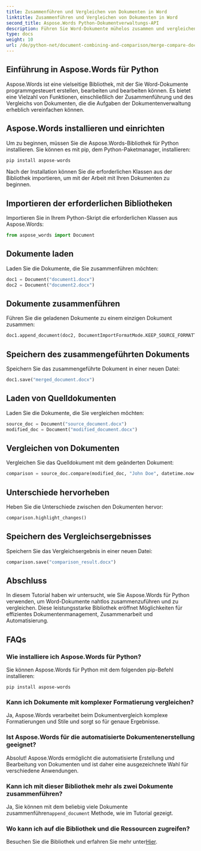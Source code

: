 ```yaml
---
title: Zusammenführen und Vergleichen von Dokumenten in Word
linktitle: Zusammenführen und Vergleichen von Dokumenten in Word
second_title: Aspose.Words Python-Dokumentverwaltungs-API
description: Führen Sie Word-Dokumente mühelos zusammen und vergleichen Sie sie mit Aspose.Words für Python. Erfahren Sie, wie Sie Dokumente bearbeiten, Unterschiede hervorheben und Aufgaben automatisieren.
type: docs
weight: 10
url: /de/python-net/document-combining-and-comparison/merge-compare-documents/
---
```


## Einführung in Aspose.Words für Python

Aspose.Words ist eine vielseitige Bibliothek, mit der Sie Word-Dokumente programmgesteuert erstellen, bearbeiten und bearbeiten können. Es bietet eine Vielzahl von Funktionen, einschließlich der Zusammenführung und des Vergleichs von Dokumenten, die die Aufgaben der Dokumentenverwaltung erheblich vereinfachen können.

## Aspose.Words installieren und einrichten

Um zu beginnen, müssen Sie die Aspose.Words-Bibliothek für Python installieren. Sie können es mit pip, dem Python-Paketmanager, installieren:

```python
pip install aspose-words
```

Nach der Installation können Sie die erforderlichen Klassen aus der Bibliothek importieren, um mit der Arbeit mit Ihren Dokumenten zu beginnen.

## Importieren der erforderlichen Bibliotheken

Importieren Sie in Ihrem Python-Skript die erforderlichen Klassen aus Aspose.Words:

```python
from aspose_words import Document
```

## Dokumente laden

Laden Sie die Dokumente, die Sie zusammenführen möchten:

```python
doc1 = Document("document1.docx")
doc2 = Document("document2.docx")
```

## Dokumente zusammenführen

Führen Sie die geladenen Dokumente zu einem einzigen Dokument zusammen:

```python
doc1.append_document(doc2, DocumentImportFormatMode.KEEP_SOURCE_FORMATTING)
```

## Speichern des zusammengeführten Dokuments

Speichern Sie das zusammengeführte Dokument in einer neuen Datei:

```python
doc1.save("merged_document.docx")
```

## Laden von Quelldokumenten

Laden Sie die Dokumente, die Sie vergleichen möchten:

```python
source_doc = Document("source_document.docx")
modified_doc = Document("modified_document.docx")
```

## Vergleichen von Dokumenten

Vergleichen Sie das Quelldokument mit dem geänderten Dokument:

```python
comparison = source_doc.compare(modified_doc, "John Doe", datetime.now())
```

## Unterschiede hervorheben

Heben Sie die Unterschiede zwischen den Dokumenten hervor:

```python
comparison.highlight_changes()
```

## Speichern des Vergleichsergebnisses

Speichern Sie das Vergleichsergebnis in einer neuen Datei:

```python
comparison.save("comparison_result.docx")
```

## Abschluss

In diesem Tutorial haben wir untersucht, wie Sie Aspose.Words für Python verwenden, um Word-Dokumente nahtlos zusammenzuführen und zu vergleichen. Diese leistungsstarke Bibliothek eröffnet Möglichkeiten für effizientes Dokumentenmanagement, Zusammenarbeit und Automatisierung.

## FAQs

### Wie installiere ich Aspose.Words für Python?

Sie können Aspose.Words für Python mit dem folgenden pip-Befehl installieren:
```
pip install aspose-words
```

### Kann ich Dokumente mit komplexer Formatierung vergleichen?

Ja, Aspose.Words verarbeitet beim Dokumentvergleich komplexe Formatierungen und Stile und sorgt so für genaue Ergebnisse.

### Ist Aspose.Words für die automatisierte Dokumentenerstellung geeignet?

Absolut! Aspose.Words ermöglicht die automatisierte Erstellung und Bearbeitung von Dokumenten und ist daher eine ausgezeichnete Wahl für verschiedene Anwendungen.

### Kann ich mit dieser Bibliothek mehr als zwei Dokumente zusammenführen?

Ja, Sie können mit dem beliebig viele Dokumente zusammenführen`append_document` Methode, wie im Tutorial gezeigt.

### Wo kann ich auf die Bibliothek und die Ressourcen zugreifen?

 Besuchen Sie die Bibliothek und erfahren Sie mehr unter[Hier](https://releases.aspose.com/words/python/).